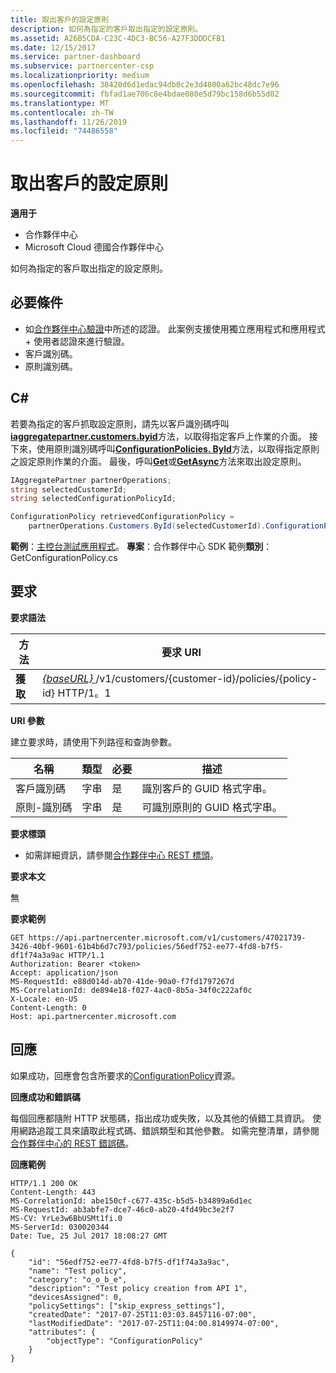 ```yaml
---
title: 取出客戶的設定原則
description: 如何為指定的客戶取出指定的設定原則。
ms.assetid: A26B5CDA-C23C-4DC3-BC56-A27F3DDDCFB1
ms.date: 12/15/2017
ms.service: partner-dashboard
ms.subservice: partnercenter-csp
ms.localizationpriority: medium
ms.openlocfilehash: 38420d6d1edac94db0c2e3d4800a62bc48dc7e96
ms.sourcegitcommit: fbfad1ae706c8e4bdae080e5d79bc158d6b55d02
ms.translationtype: MT
ms.contentlocale: zh-TW
ms.lasthandoff: 11/26/2019
ms.locfileid: "74486558"
---
```

# <a name="retrieve-a-customers-configuration-policy"></a>取出客戶的設定原則


**適用于**

- 合作夥伴中心
- Microsoft Cloud 德國合作夥伴中心

如何為指定的客戶取出指定的設定原則。

## <a name="span-idprerequisitesspan-idprerequisitesspan-idprerequisitesprerequisites"></a><span id="Prerequisites"/><span id="prerequisites"/><span id="PREREQUISITES"/>必要條件


- 如[合作夥伴中心驗證](partner-center-authentication.md)中所述的認證。 此案例支援使用獨立應用程式和應用程式 + 使用者認證來進行驗證。
- 客戶識別碼。
- 原則識別碼。

## <a name="span-idc_span-idc_c"></a><span id="C_"/><span id="c_"/>C#


若要為指定的客戶抓取設定原則，請先以客戶識別碼呼叫[**iaggregatepartner.customers.byid**](https://docs.microsoft.com/dotnet/api/microsoft.store.partnercenter.customers.icustomercollection.byid)方法，以取得指定客戶上作業的介面。 接下來，使用原則識別碼呼叫[**ConfigurationPolicies. ById**](https://docs.microsoft.com/dotnet/api/microsoft.store.partnercenter.devicesdeployment.iconfigurationpolicycollection.byid)方法，以取得指定原則之設定原則作業的介面。 最後，呼叫[**Get**](https://docs.microsoft.com/dotnet/api/microsoft.store.partnercenter.devicesdeployment.iconfigurationpolicy.get)或[**GetAsync**](https://docs.microsoft.com/dotnet/api/microsoft.store.partnercenter.devicesdeployment.iconfigurationpolicy.getasync)方法來取出設定原則。

``` csharp
IAggregatePartner partnerOperations;
string selectedCustomerId;
string selectedConfigurationPolicyId;

ConfigurationPolicy retrievedConfigurationPolicy = 
    partnerOperations.Customers.ById(selectedCustomerId).ConfigurationPolicies.ById(selectedConfigurationPolicyId).Get();
```

**範例**：[主控台測試應用程式](console-test-app.md)。 **專案**：合作夥伴中心 SDK 範例**類別**： GetConfigurationPolicy.cs

## <a name="span-idrequestspan-idrequestspan-idrequestrequest"></a><span id="Request"/><span id="request"/><span id="REQUEST"/>要求


**要求語法**

| 方法  | 要求 URI                                                                                          |
|---------|------------------------------------------------------------------------------------------------------|
| **獲取** | [ *{baseURL}* ](partner-center-rest-urls.md)/v1/customers/{customer-id}/policies/{policy-id} HTTP/1。1 |

 

**URI 參數**

建立要求時，請使用下列路徑和查詢參數。

| 名稱        | 類型   | 必要 | 描述                                           |
|-------------|--------|----------|-------------------------------------------------------|
| 客戶識別碼 | 字串 | 是      | 識別客戶的 GUID 格式字串。 |
| 原則-識別碼   | 字串 | 是      | 可識別原則的 GUID 格式字串。   |

 

**要求標頭**

- 如需詳細資訊，請參閱[合作夥伴中心 REST 標頭](headers.md)。

**要求本文**

無

**要求範例**

```http
GET https://api.partnercenter.microsoft.com/v1/customers/47021739-3426-40bf-9601-61b4b6d7c793/policies/56edf752-ee77-4fd8-b7f5-df1f74a3a9ac HTTP/1.1
Authorization: Bearer <token> 
Accept: application/json
MS-RequestId: e88d014d-ab70-41de-90a0-f7fd1797267d
MS-CorrelationId: de894e18-f027-4ac0-8b5a-34f0c222af0c
X-Locale: en-US
Content-Length: 0
Host: api.partnercenter.microsoft.com
```

## <a name="span-idresponsespan-idresponsespan-idresponseresponse"></a><span id="Response"/><span id="response"/><span id="RESPONSE"/>回應


如果成功，回應會包含所要求的[ConfigurationPolicy](device-deployment-resources.md#configurationpolicy)資源。

**回應成功和錯誤碼**

每個回應都隨附 HTTP 狀態碼，指出成功或失敗，以及其他的偵錯工具資訊。 使用網路追蹤工具來讀取此程式碼、錯誤類型和其他參數。 如需完整清單，請參閱[合作夥伴中心的 REST 錯誤碼](error-codes.md)。

**回應範例**

```http
HTTP/1.1 200 OK
Content-Length: 443
MS-CorrelationId: abe150cf-c677-435c-b5d5-b34899a6d1ec
MS-RequestId: ab3abfe7-dce7-46c0-ab20-4fd49bc3e2f7
MS-CV: YrLe3w6BbUSMt1fi.0
MS-ServerId: 030020344
Date: Tue, 25 Jul 2017 18:08:27 GMT

{
    "id": "56edf752-ee77-4fd8-b7f5-df1f74a3a9ac",
    "name": "Test policy",
    "category": "o_o_b_e",
    "description": "Test policy creation from API 1",
    "devicesAssigned": 0,
    "policySettings": ["skip_express_settings"],
    "createdDate": "2017-07-25T11:03:03.8457116-07:00",
    "lastModifiedDate": "2017-07-25T11:04:00.8149974-07:00",
    "attributes": {
        "objectType": "ConfigurationPolicy"
    }
}
```

 

 




